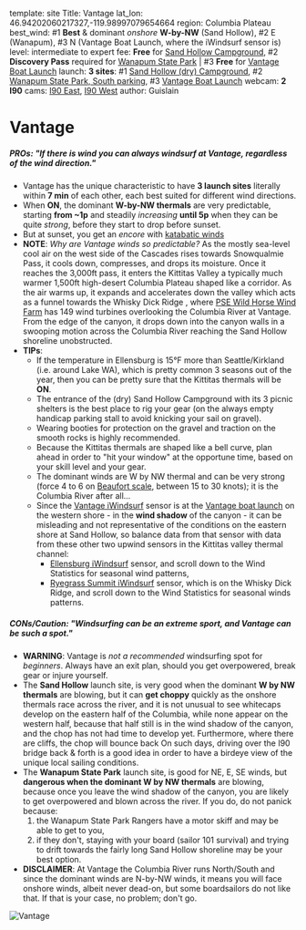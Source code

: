 template: site
Title: Vantage
lat_lon: 46.94202060217327,-119.98997079654664
region: Columbia Plateau
best_wind: #1 <b>Best</b> & dominant <i>onshore</i> <b>W-by-NW</b> (Sand Hollow), #2 E (Wanapum), #3 N (Vantage Boat Launch, where the iWindsurf sensor is)
level: intermediate to expert
fee: <b>Free</b> for <a href="https://www.grantpud.org/templates/galaxy/images/images/Downloads/Recreation/SandHollowCampSitemapForWeb.png">Sand Hollow Campground</a>, #2 <b>Discovery Pass</b> required for <a href="https://beautifulwashington.com/eastern-washington/attractions/columbia-plateau-area-2/415-wanapum-campground.html">Wanapum State Park</a> | #3 <b>Free</b> for <a href="https://www.grantpud.org/component/zoo/item/vantage-boat-launch-recreation-area">Vantage Boat Launch</a>
launch: <b>3 sites</b>: #1 <a href="https://www.google.com/maps/place/Sand+Hollow+Campground/@46.9219958,-119.9559509,17z/data=!3m1!4b1!4m9!3m8!1s0x5499a240facb4317:0x10b510f26daecfab!5m2!4m1!1i2!8m2!3d46.9219958!4d-119.9537622!16s%2Fg%2F11bzq36tc7">Sand Hollow (dry) Campground</a>, #2 <a href="https://www.google.com/maps/dir//Vantage,+Washington+98950/@46.9019355,-119.9941143,16.22z/data=!4m9!4m8!1m0!1m5!1m1!1s0x5499a2e6d04187ff:0x72444b59a3eadbe4!2m2!1d-119.98956!2d46.9010859!3e0">Wanapum State Park, South parking</a>, #3 <a href="https://www.google.com/maps/place/Vantage+Boat+Launch/@46.9411357,-119.9868578,17z/data=!3m1!4b1!4m6!3m5!1s0x5499989cd8233613:0xe88055a9248273bb!8m2!3d46.9411357!4d-119.9846691!16s%2Fg%2F11f01chd7w">Vantage Boat Launch</a>
webcam: <b>2 I90</b> cams:  <a href="https://wsdot.com/travel/real-time/map/?featuretype=camera&featureid=9686">I90 East</a>, <a href="https://wsdot.com/travel/real-time/map/?featuretype=camera&featureid=1107">I90 West</a>
author: Guislain

# Vantage

##### **PROs**: "_If there is wind you can always windsurf at Vantage, regardless of the wind direction._"

- Vantage has the unique characteristic to have **3 launch sites** literally within **7 min** of each other, each best suited for different wind directions.
- When **ON**, the dominant **W-by-NW thermals** are very predictable, starting **from ~1p** and steadily _increasing_ **until 5p** when they can be quite _strong_, before they start to drop before sunset.
- But at sunset, you get an _encore_ with [katabatic winds](https://en.wikipedia.org/wiki/Katabatic_wind)
- **NOTE**: _Why are Vantage winds so predictable?_ As the mostly sea-level cool air on the west side of the Cascades rises towards Snowqualmie Pass, it cools down, compresses, and drops its moisture. Once it reaches the 3,000ft pass, it enters the Kittitas Valley a typically much warmer 1,500ft high-desert Columbia Plateau shaped like a corridor. As the air warms up, it expands and accelerates down the valley which acts as a funnel towards the Whisky Dick Ridge , where [PSE Wild Horse Wind Farm](https://www.pse.com/en/pages/tours-and-recreation/wild-horse) has 149 wind turbines overlooking the Columbia River at Vantage. From the edge of the canyon, it drops down into the canyon walls in a swooping motion across the Columbia River reaching the Sand Hollow shoreline unobstructed.
- **TIPs**:
  - If the temperature in Ellensburg is 15°F more than Seattle/Kirkland (i.e. around Lake WA), which is pretty common 3 seasons out of the year, then you can be pretty sure that the Kittitas thermals will be **ON**.
  - The entrance of the (dry) Sand Hollow Campground with its 3 picnic shelters is the best place to rig your gear (on the always empty handicap parking stall to avoid knicking your sail on gravel).
  - Wearing booties for protection on the gravel and traction on the smooth rocks is highly recommended.
  - Because the Kittitas thermals are shaped like a bell curve, plan ahead in order to "hit your window" at the opportune time, based on your skill level and your gear.
  - The dominant winds are W by NW thermal and can be very strong (force 4 to 6 on [Beaufort scale](https://en.wikipedia.org/wiki/Beaufort_scale), between 15 to 30 knots); it is the Columbia River after all...
  - Since the [Vantage iWindsurf](https://wx.iwindsurf.com/spot/11461) sensor is at the [Vantage boat launch](https://wx.iwindsurf.com/map#46.94,-119.985,14,1) on the western shore - in the **wind shadow** of the canyon - it can be misleading and not representative of the conditions on the eastern shore at Sand Hollow, so balance data from that sensor with data from these other two upwind sensors in the Kittitas valley thermal channel:
    - [Ellensburg iWindsurf](https://wx.iwindsurf.com/spot/1012) sensor, and scroll down to the Wind Statistics for seasonal wind patterns,
    - [Ryegrass Summit iWindsurf](https://wx.iwindsurf.com/spot/11451) sensor, which is on the Whisky Dick Ridge, and scroll down to the Wind Statistics for seasonal winds patterns.

##### **CONs/Caution**: _"Windsurfing can be an extreme sport, and Vantage can be such a spot."_

- **WARNING**: Vantage is _not a recommended_ windsurfing spot for _beginners_. Always have an exit plan, should you get overpowered, break gear or injure yourself.
- The **Sand Hollow** launch site, is very good when the dominant **W by NW thermals** are blowing, but it can **get choppy** quickly as the onshore thermals race across the river, and it is not unusual to see whitecaps develop on the eastern half of the Columbia, while none appear on the western half, because that half still is in the wind shadow of the canyon, and the chop has not had time to develop yet. Furthermore, where there are cliffs, the chop will bounce back On such days, driving over the I90 bridge back & forth is a good idea in order to have a birdeye view of the unique local sailing conditions.
- The **Wanapum State Park** launch site, is good for NE, E, SE winds, but **dangerous when the dominant W by NW thermals** are blowing, because once you leave the wind shadow of the canyon, you are likely to get overpowered and blown across the river. If you do, do not panick because:
  1. the Wanapum State Park Rangers have a motor skiff and may be able to get to you,
  2. if they don't, staying with your board (sailor 101 survival) and trying to drift towards the fairly long Sand Hollow shoreline may be your best option.
- **DISCLAIMER**: At Vantage the Columbia River runs North/South and since the dominant winds are N-by-NW winds, it means you will face onshore winds, albeit never dead-on, but some boardsailors do not like that. If that is your case, no problem; don't go.

![Vantage](/images/vantage.png)
